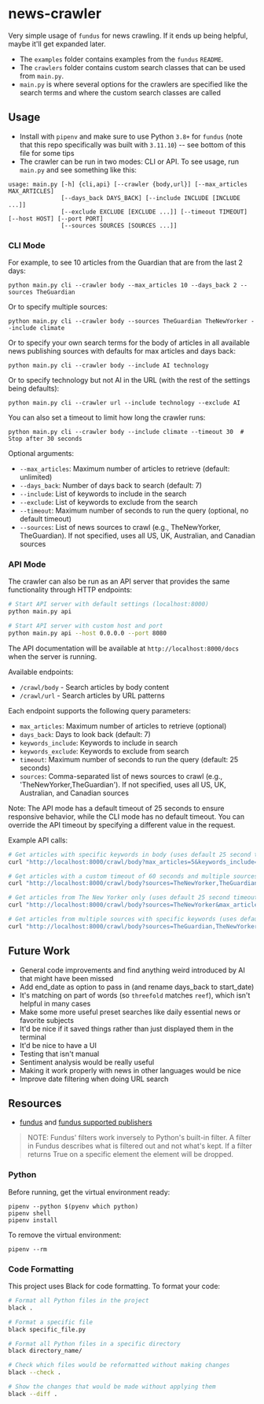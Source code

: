 # news-crawler

Very simple usage of `fundus` for news crawling. If it ends up being helpful, maybe it'll get expanded later.

- The `examples` folder contains examples from the `fundus` `README`.
- The `crawlers` folder contains custom search classes that can be used from `main.py`.
- `main.py` is where several options for the crawlers are specified like the search terms and where the custom search classes are called

## Usage
- Install with `pipenv` and make sure to use Python `3.8+` for `fundus` (note that this repo specifically was built with `3.11.10`) -- see bottom of this file for some tips
- The crawler can be run in two modes: CLI or API. To see usage, run `main.py` and see something like this:
```
usage: main.py [-h] {cli,api} [--crawler {body,url}] [--max_articles MAX_ARTICLES]
               [--days_back DAYS_BACK] [--include INCLUDE [INCLUDE ...]]
               [--exclude EXCLUDE [EXCLUDE ...]] [--timeout TIMEOUT] [--host HOST] [--port PORT]
               [--sources SOURCES [SOURCES ...]]
```

### CLI Mode
For example, to see 10 articles from the Guardian that are from the last 2 days:
```
python main.py cli --crawler body --max_articles 10 --days_back 2 --sources TheGuardian
```

Or to specify multiple sources:
```
python main.py cli --crawler body --sources TheGuardian TheNewYorker --include climate
```

Or to specify your own search terms for the body of articles in all available news publishing sources with defaults for max articles and days back:
```
python main.py cli --crawler body --include AI technology
```

Or to specify technology but not AI in the URL (with the rest of the settings being defaults):
```
python main.py cli --crawler url --include technology --exclude AI
```

You can also set a timeout to limit how long the crawler runs:
```
python main.py cli --crawler body --include climate --timeout 30  # Stop after 30 seconds
```

Optional arguments:
- `--max_articles`: Maximum number of articles to retrieve (default: unlimited)
- `--days_back`: Number of days back to search (default: 7)
- `--include`: List of keywords to include in the search
- `--exclude`: List of keywords to exclude from the search
- `--timeout`: Maximum number of seconds to run the query (optional, no default timeout)
- `--sources`: List of news sources to crawl (e.g., TheNewYorker, TheGuardian). If not specified, uses all US, UK, Australian, and Canadian sources

### API Mode
The crawler can also be run as an API server that provides the same functionality through HTTP endpoints:

```bash
# Start API server with default settings (localhost:8000)
python main.py api

# Start API server with custom host and port
python main.py api --host 0.0.0.0 --port 8080
```

The API documentation will be available at `http://localhost:8000/docs` when the server is running.

Available endpoints:
- `/crawl/body` - Search articles by body content
- `/crawl/url` - Search articles by URL patterns

Each endpoint supports the following query parameters:
- `max_articles`: Maximum number of articles to retrieve (optional)
- `days_back`: Days to look back (default: 7)
- `keywords_include`: Keywords to include in search
- `keywords_exclude`: Keywords to exclude from search
- `timeout`: Maximum number of seconds to run the query (default: 25 seconds)
- `sources`: Comma-separated list of news sources to crawl (e.g., 'TheNewYorker,TheGuardian'). If not specified, uses all US, UK, Australian, and Canadian sources

Note: The API mode has a default timeout of 25 seconds to ensure responsive behavior, while the CLI mode has no default timeout. You can override the API timeout by specifying a different value in the request.

Example API calls:
```bash
# Get articles with specific keywords in body (uses default 25 second timeout)
curl "http://localhost:8000/crawl/body?max_articles=5&keywords_include=climate&keywords_include=pollution"

# Get articles with a custom timeout of 60 seconds and multiple sources
curl "http://localhost:8000/crawl/body?sources=TheNewYorker,TheGuardian&keywords_include=technology&timeout=60"

# Get articles from The New Yorker only (uses default 25 second timeout)
curl "http://localhost:8000/crawl/body?sources=TheNewYorker&max_articles=5"

# Get articles from multiple sources with specific keywords (uses default 25 second timeout)
curl "http://localhost:8000/crawl/body?sources=TheGuardian,TheNewYorker,NineNews&keywords_include=climate"
```

## Future Work
- General code improvements and find anything weird introduced by AI that might have been missed
- Add end_date as option to pass in (and rename days_back to start_date)
- It's matching on part of words (so `threefold` matches `reef`), which isn't helpful in many cases
- Make some more useful preset searches like daily essential news or favorite subjects
- It'd be nice if it saved things rather than just displayed them in the terminal
- It'd be nice to have a UI
- Testing that isn't manual
- Sentiment analysis would be really useful
- Making it work properly with news in other languages would be nice
- Improve date filtering when doing URL search

## Resources
- [fundus](https://github.com/flairNLP/fundus) and [fundus supported publishers](https://github.com/flairNLP/fundus/blob/master/docs/supported_publishers.md)

> NOTE: Fundus' filters work inversely to Python's built-in filter. A filter in Fundus describes what is filtered out and not what's kept. If a filter returns True on a specific element the element will be dropped.

### Python

Before running, get the virtual environment ready:
```
pipenv --python $(pyenv which python)
pipenv shell
pipenv install
```

To remove the virtual environment:
```
pipenv --rm
```

### Code Formatting
This project uses Black for code formatting. To format your code:

```bash
# Format all Python files in the project
black .

# Format a specific file
black specific_file.py

# Format all Python files in a specific directory
black directory_name/

# Check which files would be reformatted without making changes
black --check .

# Show the changes that would be made without applying them
black --diff .
```